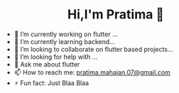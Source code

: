 <h1 align = "center">Hi,I'm Pratima 👋</h1>

- 🔭 I’m currently working on flutter ...
- 🌱 I’m currently learning backend...
- 👯 I’m looking to collaborate on flutter based projects...
- 🤔 I’m looking for help with ...
- 💬 Ask me about flutter
- 📫 How to reach me: pratima.mahajan.07@gmail.com
- ⚡ Fun fact: Just Blaa Blaa
